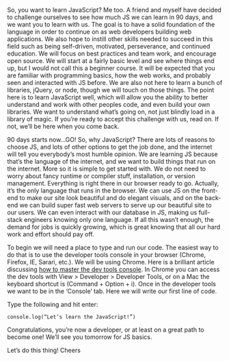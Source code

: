 So, you want to learn JavaScript? Me too. A friend and myself have decided to challenge ourselves to see how much JS we can learn in 90 days, and we want you to learn with us. The goal is to have a solid foundation of the language in order to continue on as web developers building web applications. We also hope to instill other skills needed to succeed in this field such as being self-driven, motivated, perseverance, and continued education. We will focus on best practices and team work, and encourage open source. We will start at a fairly basic level and see where things end up, but I would not call this a beginner course. It will be expected that you are familiar with programming basics, how the web works, and probably seen and interacted with JS before. We are also not here to learn a bunch of libraries, jQuery, or node, though we will touch on those things. The point here is to learn JavaScript well, which will allow you the ability to better understand and work with other peoples code, and even build your own libraries. We want to understand what’s going on, not just blindly load in a library of magic. If you’re ready to accept this challenge with us, read on. If not, we’ll be here when you come back.

90 days starts now…GO! So, why JavaScript? There are lots of reasons to choose JS, and lots of other options to get the job done, and the internet will tell you everybody’s most humble opinion. We are learning JS because that’s the language of the internet, and we want to build things that run on the internet. More so it is simple to get started with. We do not need to worry about fancy runtime or compiler stuff, installation, or version management. Everything is right there in our browser ready to go. Actually, it’s the only language that runs in the browser. We can use JS on the front-end to make our site look beautiful and do elegant visuals, and on the back-end we can build super fast web servers to serve up our beautiful site to our users. We can even interact with our database in JS, making us full-stack engineers knowing only one language. If all this wasn’t enough, the demand for jobs is quickly growing, which is great knowing that all our hard work and effort should pay off.

To begin we will need a place to type and run our code. The easiest way to do that is to use the developer tools console in your browser (Chrome, Firefox, IE, Sarari, etc.). We will be using Chrome. Here is a brilliant article discussing [how to master the dev tools console](http://blog.teamtreehouse.com/mastering-developer-tools-console). In Chrome you can access the dev tools with View > Developer > Developer Tools, or on a Mac the keyboard shortcut is (Command + Option + i). Once in the developer tools we want to be in the ‘Console’ tab. Here we will write our first line of code.

Type the following and hit enter:

```
console.log(“Let’s learn the JavaScript!”)
```

Congratulations, you’re now a developer, or at least on a great path to become one! We’ll see you tomorrow for JS basics.

Let’s do this thing!
Cheers